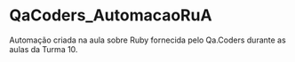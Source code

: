 # QaCoders_AutomacaoRuA

Automação criada na aula sobre Ruby fornecida pelo Qa.Coders durante as aulas da Turma 10.
